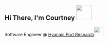## Hi There, I'm Courtney <img src="https://media.giphy.com/media/ksE9feSa2b4V2GYwY4/giphy.gif" width="50">

Software Engineer @ <a href="https://hyannisportresearch.com/">Hyannis Port Research</a><img src="https://media.giphy.com/media/EqIJGfyNyhTZpEPlxx/giphy.gif" width="30">

